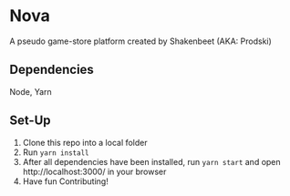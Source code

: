 # Nova

A pseudo game-store platform created by Shakenbeet (AKA: Prodski)

## Dependencies

Node,
Yarn

## Set-Up

1. Clone this repo into a local folder
2. Run `yarn install`
3. After all dependencies have been installed, run `yarn start` and open http://localhost:3000/ in your browser
4. Have fun Contributing!

